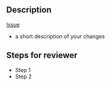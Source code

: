 ## Description
[Issue](https://github.com/Katz100/Final-Project/issues/NUMBER)
- a short description of your changes

## Steps for reviewer
- Step 1
- Step 2
